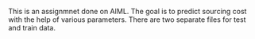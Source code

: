 This is an assignmnet done on AIML. The goal is to predict sourcing cost with the help of various parameters. There are two separate files for test and train data.
